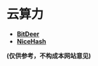 # 云算力

* [**BitDeer**](https://www.bitdeer.com/zh)
* [**NiceHash**](https://www.nicehash.com/)



**(仅供参考，不构成本网站意见)**
